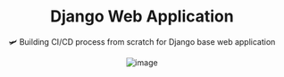 <div align="center"> 

# Django Web Application

🛩 Building CI/CD process from scratch for Django base web application 

![image](https://user-images.githubusercontent.com/32587640/171790519-802d27cb-2c63-4f73-89fd-34d71edcda9e.png)

</div>
